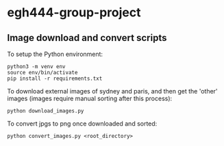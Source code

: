 # egh444-group-project

## Image download and convert scripts

To setup the Python environment:

```
python3 -m venv env
source env/bin/activate
pip install -r requirements.txt
```

To download external images of sydney and paris, and then get the 'other' images (images require manual sorting after this process):
```
python download_images.py
```

To convert jpgs to png once downloaded and sorted:
```
python convert_images.py <root_directory>
```
